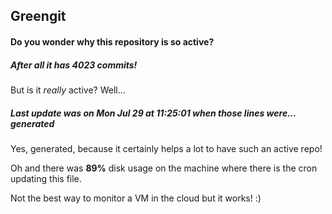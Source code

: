 ## Greengit

#### Do you wonder why this repository is so active?

##### After all it has 4023 commits!

But is it *really* active? Well...

##### Last update was on Mon Jul 29 at 11:25:01 when those lines were... generated

Yes, generated, because it certainly helps a lot to have such an active repo!

Oh and there was **89%** disk usage on the machine
where there is the cron updating this file.

Not the best way to monitor a VM in the cloud but it works! :)
